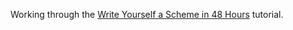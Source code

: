 Working through the [Write Yourself a Scheme in 48 Hours](http://en.wikibooks.org/wiki/Write_Yourself_a_Scheme_in_48_Hours) tutorial.
